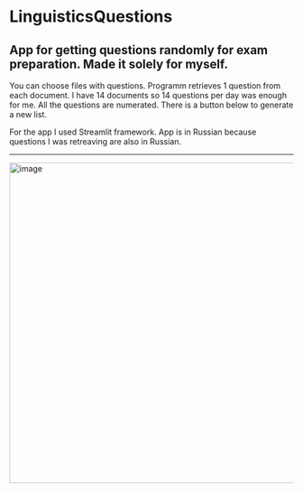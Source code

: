 # LinguisticsQuestions
App for getting questions randomly for exam preparation. 
Made it solely for myself.
-------------------------------------------------------------------------------------------------------------------------------
You can choose files with questions. Programm retrieves 1 question from each document. 
I have 14 documents so 14 questions per day was enough for me.
All the questions are numerated.
There is a button below to generate a new list.

For the app I used Streamlit framework.
App is in Russian because questions I was retreaving are also in Russian.

--------------------------------------------------------------------------------------------------------------------------
<img width="568" alt="image" src="https://github.com/user-attachments/assets/4bc0cc63-a896-4a4e-8011-3eb67d4468e7" />



